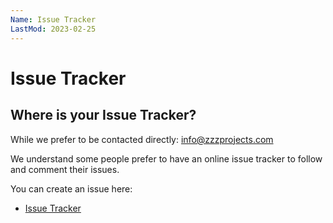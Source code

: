 ```yaml
---
Name: Issue Tracker
LastMod: 2023-02-25
---
```


# Issue Tracker

## Where is your Issue Tracker?

While we prefer to be contacted directly: info@zzzprojects.com

We understand some people prefer to have an online issue tracker to follow and comment their issues.

You can create an issue here:

- [Issue Tracker](https://github.com/zzzprojects/EntityFramework-Extensions/issues)
